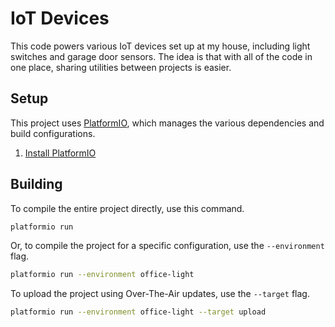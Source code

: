 # IoT Devices

This code powers various IoT devices set up at my house, including light switches and garage door sensors. The idea is that with all of the code in one place, sharing utilities between projects is easier.

## Setup

This project uses [PlatformIO](https://docs.platformio.org/en/latest/what-is-platformio.html), which manages the various dependencies and build configurations.

1.  [Install PlatformIO](https://docs.platformio.org/en/latest/core/installation.html)

## Building

To compile the entire project directly, use this command.

```sh
platformio run
```

Or, to compile the project for a specific configuration, use the `--environment` flag.

```sh
platformio run --environment office-light
```

To upload the project using Over-The-Air updates, use the `--target` flag.

```sh
platformio run --environment office-light --target upload
```

